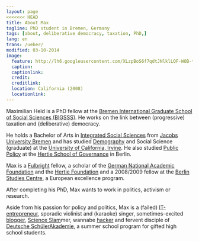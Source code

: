 ```yaml
---
layout: page
<<<<<<< HEAD
title: About Max
tagline: PhD student in Bremen, Germany
tags: [about, deliberative democracy, taxation, PhD,]
lang: en
trans: /ueber/
modified: 03-10-2014
image:
  feature: http://lh6.googleusercontent.com/XLzpBoS6f7qdtJNlklLQF-WOB-t-xG6gtjsHKtEc03-t=w884-h249-no
  caption: 
  captionlink: 
  credit:
  creditlink: 
  location: California (2008)
  locationlink:
---
```


Maximilian Held is a PhD fellow at the [Bremen International Graduate School of Social Sciences (BIGSSS)](http://www.bigsss-bremen.de/). 
He works on the link between (progressive) taxation and (deliberative) democracy.

He holds a Bachelor of Arts in [Integrated Social Sciences](http://www.jacobs-university.de/iss/) from [Jacobs University Bremen](http://www.jacobs-university.de/) and has studied [Demography](http://www.demography.uci.edu/ma_program.html) and Social Science (graduate) at the [University of California, Irvine](http://www.uci.edu/). 
He also studied [Public Policy](http://www.hertie-school.org/home.php?nav_id=1980) at the [Hertie School of Governance](http://www.hertie-school.org/) in Berlin.

Max is a [Fulbright](http://fulbright.state.gov/) fellow, a scholar of the [German National Academic Foundation](http://www.studienstiftung.de/start.html?&L=1) and the [Hertie Foundation](http://www.ghst.de/en/index.php) and a 2008/2009 fellow at the [Berlin Studies Centre](http://www.studienkolleg-zu-berlin.de/?q=node/421), a European excellence program.

After completing his PhD, Max wants to work in politics, activism or research. 

Aside from his passion for policy and politics, Max is a (failed) [IT-entrepreneur](http://www.collaboran.de/), sporadic violinist and (karaoke) singer, sometimes-excited [blogger](http://www.maxheld.de/), [Science Slam](http://www.scienceslam.de/)mer, wannabe [hacker](http://github.com/maxheld83/) and fervent disciple of [Deutsche SchülerAkademie](http://www.deutsche-schuelerakademie.de/index.htm), a summer school program for gifted high school students.